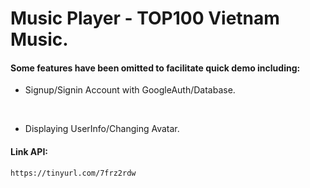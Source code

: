 # Music Player - TOP100 Vietnam Music.
#### Some features have been omitted to facilitate quick demo including:

+ Signup/Signin Account with GoogleAuth/Database.
<br>

+ Displaying UserInfo/Changing Avatar.
#### Link API:
`
https://tinyurl.com/7frz2rdw
`


